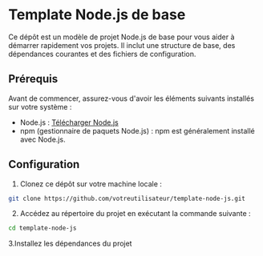# Template Node.js de base

Ce dépôt est un modèle de projet Node.js de base pour vous aider à démarrer rapidement vos projets. Il inclut une structure de base, des dépendances courantes et des fichiers de configuration.

## Prérequis

Avant de commencer, assurez-vous d'avoir les éléments suivants installés sur votre système :

- Node.js : [Télécharger Node.js](https://nodejs.org/)
- npm (gestionnaire de paquets Node.js) : npm est généralement installé avec Node.js.

## Configuration

1. Clonez ce dépôt sur votre machine locale :

```bash
git clone https://github.com/votreutilisateur/template-node-js.git
```
2. Accédez au répertoire du projet en exécutant la commande suivante :
```bash
cd template-node-js
```
3.Installez les dépendances du projet


